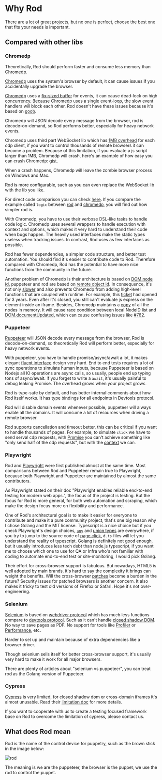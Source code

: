 # Why Rod

There are a lot of great projects, but no one is perfect, choose the best one that fits your needs is important.

## Compared with other libs

### Chromedp

Theoretically, Rod should perform faster and consume less memory than Chromedp.

[Chromedp][chromedp] uses the system's browser by default, it can cause issues if you accidentally upgrade the browser.

[Chromedp][chromedp] uses a [fix-sized buffer](https://github.com/chromedp/chromedp/blob/b56cd66/target.go#L69-L73) for events, it can cause dead-lock on high concurrency. Because Chromedp uses a single event-loop, the slow event handlers will block each other. Rod doesn't have these issues because it's based on [goob](https://github.com/ysmood/goob).

Chromedp will JSON decode every message from the browser, rod is decode-on-demand, so Rod performs better, especially for heavy network events.

Chromedp uses third part WebSocket lib which has [1MB overhead](https://github.com/chromedp/chromedp/blob/b56cd66f9cebd6a1fa1283847bbf507409d48225/conn.go#L43-L54) for each cdp client, if you want to control thousands of remote browsers it can become a problem. Because of this limitation, if you evaluate a js script larger than 1MB, Chromedp will crash, here's an example of how easy you can crash Chromedp: [gist](https://gist.github.com/ysmood/0d5b2c878ecbdb598776af7d3d305b79).

When a crash happens, Chromedp will leave the zombie browser process on Windows and Mac.

Rod is more configurable, such as you can even replace the WebSocket lib with the lib you like.

For direct code comparison you can check [here](https://github.com/go-rod/rod/tree/master/lib/examples/compare-chromedp). If you compare the example called `logic` between [rod](https://github.com/go-rod/rod/tree/master/lib/examples/compare-chromedp/logic/main.go) and [chromedp](https://github.com/chromedp/examples/blob/master/logic/main.go), you will find out how simpler rod is.

With Chromedp, you have to use their verbose DSL-like tasks to handle code logic. Chromedp uses several wrappers to handle execution with context and options, which makes it very hard to understand their code when bugs happen. The heavily used interfaces make the static types useless when tracking issues. In contrast, Rod uses as few interfaces as possible.

Rod has fewer dependencies, a simpler code structure, and better test automation. You should find it's easier to contribute code to Rod. Therefore compared with Chromedp, Rod has the potential to have more nice functions from the community in the future.

Another problem of Chromedp is their architecture is based on [DOM node id](https://chromedevtools.github.io/devtools-protocol/tot/DOM/#type-NodeId), puppeteer and rod are based on [remote object id](https://chromedevtools.github.io/devtools-protocol/tot/Runtime/#type-RemoteObjectId). In consequence, it's not only [slower](https://github.com/puppeteer/puppeteer/issues/2936) and also prevents Chromedp from adding high-level functions that are coupled with runtime. For example, this [ticket](https://github.com/chromedp/chromedp/issues/72) had opened for 3 years. Even after it's closed, you still can't evaluate js express on the element inside an iframe. Besides, Chromedp maintains a [copy](https://github.com/chromedp/chromedp/blob/e2970556e3d05f3259c464faeed1ec0e862f0560/target.go#L375-L376) of all the nodes in memory. It will cause race condition between local NodeID list and [DOM.documentUpdated](https://chromedevtools.github.io/devtools-protocol/tot/DOM/#event-documentUpdated), which can cause confusing issues like [#762](https://github.com/chromedp/chromedp/issues/762).

### Puppeteer

[Puppeteer][puppeteer] will JSON decode every message from the browser, Rod is decode-on-demand, so theoretically Rod will perform better, especially for heavy network events.

With puppeteer, you have to handle promise/async/await a lot, it makes elegant [fluent interface](https://en.wikipedia.org/wiki/Fluent_interface) design very hard. End to end tests requires a lot of sync operations to simulate human inputs, because Puppeteer is based on Nodejs all IO operations are async calls, so usually, people end up typing tons of async/await. If you forget to write a `await`, it's usually painful to debug leaking Promise. The overhead grows when your project grows.

Rod is type-safe by default, and has better internal comments about how Rod itself works. It has type bindings for all endpoints in Devtools protocol.

Rod will disable domain events whenever possible, puppeteer will always enable all the domains. It will consume a lot of resources when driving a remote browser.

Rod supports cancellation and timeout better, this can be critical if you want to handle thousands of pages. For example, to simulate `click` we have to send serval cdp requests, with [Promise](https://stackoverflow.com/questions/29478751/cancel-a-vanilla-ecmascript-6-promise-chain) you can't achieve something like "only send half of the cdp requests", but with the [context](https://golang.org/pkg/context/) we can.

### Playwright

Rod and [Playwright](https://github.com/microsoft/playwright) were first published almost at the same time. Most comparisons between Rod and Puppeteer remain true to Playwright, because both Playwright and Puppeteer are maintained by almost the same contributors.

As Playwright stated on their doc "Playwright enables reliable end-to-end testing for modern web apps.", the focus of the project is testing. But the focus for Rod is more general, for both web automation and scraping, which make the design focus more on flexibility and performance.

One of Rod's architectural goal is to make it easier for everyone to contribute and make it a pure community project, that's one big reason why I chose Golang and the MIT license. Typescript is a nice choice but if you check Playwright's design choices, [`any`](https://www.typescriptlang.org/docs/handbook/basic-types.htmvl#any) and [union types](https://www.typescriptlang.org/docs/handbook/unions-and-intersections.html#union-types) are everywhere, if you try to jump to the source code of [page.click](https://playwright.dev/#version=v1.6.2&path=docs%2Fapi.md&q=pageclickselector-options), `d.ts` files will let you understand the reality of typescript. Golang is definitely not good enough, but it usually introduces less tech debt than node.js typescript, if you want me to choose which one to use for QA or Infra who's not familiar with coding to automate end-to-end test or site-monitoring, I would pick Golang.

Their effort for cross-browser support is fabulous. But nowadays, HTML5 is well adopted by main brands, it's hard to say the complexity it brings can weight the benefits. Will the cross-browser [patches](https://github.com/microsoft/playwright/tree/master/browser_patches) become a burden in the future? Security issues for patched browsers is another concern. It also makes it tricky to test old versions of Firefox or Safari. Hope it's not over-engineering.

### Selenium

[Selenium](https://www.selenium.dev/) is based on [webdriver protocol](https://www.w3.org/TR/webdriver/) which has much less functions compare to [devtools protocol](https://chromedevtools.github.io/devtools-protocol). Such as it can't handle [closed shadow DOM](https://github.com/sukgu/shadow-automation-selenium/issues/7#issuecomment-563062460). No way to save pages as PDF. No support for tools like [Profiler](https://chromedevtools.github.io/devtools-protocol/tot/Profiler/) or [Performance](https://chromedevtools.github.io/devtools-protocol/tot/Performance/), etc.

Harder to set up and maintain because of extra dependencies like a browser driver.

Though selenium sells itself for better cross-browser support, it's usually very hard to make it work for all major browsers.

There are plenty of articles about "selenium vs puppeteer", you can treat rod as the Golang version of Puppeteer.

### Cypress

[Cypress](https://www.cypress.io/) is very limited, for closed shadow dom or cross-domain iframes it's almost unusable. Read their [limitation doc](https://docs.cypress.io/guides/references/trade-offs.html) for more details.

If you want to cooperate with us to create a testing focused framework base on Rod to overcome the limitation of cypress, please contact us.

## What does Rod mean

Rod is the name of the control device for puppetry, such as the brown stick in the image below:

![rod](https://user-images.githubusercontent.com/1415488/80178856-31cd8880-863a-11ea-83e9-64f84be3282d.png ":size=200")

The meaning is we are the puppeteer, the browser is the puppet, we use the rod to control the puppet.

[chromedp]: https://github.com/chromedp/chromedp
[puppeteer]: https://github.com/puppeteer/puppeteer
